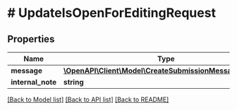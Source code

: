 # # UpdateIsOpenForEditingRequest

## Properties

Name | Type | Description | Notes
------------ | ------------- | ------------- | -------------
**message** | [**\OpenAPI\Client\Model\CreateSubmissionMessageRequest**](CreateSubmissionMessageRequest.md) |  | [optional]
**internal_note** | **string** |  | [optional]

[[Back to Model list]](../../README.md#models) [[Back to API list]](../../README.md#endpoints) [[Back to README]](../../README.md)
